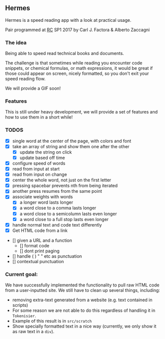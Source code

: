 ## Hermes

Hermes is a speed reading app with a look at practical usage.

Pair programmed at [RC](https://recurse.com) SP1 2017 by Carl J. Factora & Alberto Zaccagni

### The idea

Being able to speed read technical books and documents.

The challenge is that sometimes while reading you encounter code snippets, or chemical
formulas, or math expressions, it would be great if those could appear on screen, nicely
formatted, so you don't exit your speed reading flow.

We will provide a GIF soon!


### Features

This is still under heavy development, we will provide a set of features and how to use them in a short while!


### TODOS

* [x] single word at the center of the page, with colors and font
* [x] take an array of string and show them one after the other
  * [x] update the string on click
  * [x] update based off time
* [x] configure speed of words
* [x] read from input at start
* [x] read from input on change
* [x] center the whole word, not just on the first letter
* [x] pressing spacebar prevents nth from being iterated
* [x] another press resumes from the same point
* [x] associate weights with words
  * [x] a longer word lasts longer
  * [x] a word close to a comma lasts longer
  * [x] a word close to a semicolumn lasts even longer
  * [x] a word close to a full stop lasts even longer
* [x] handle normal text and code text differently
* [x] Get HTML code from a link
* [] given a URL and a function
  * [] format code
  * [] dont print paging
* [] handle ( ) " " etc as punctuation
* [] contextual punctuation

### Current goal:

We have successfully implemented the functionality to pull raw HTML code from a user-inputted site. We still have to clean up several things, including:

* removing extra-text generated from a website (e.g. text contained in scripts)
* For some reason we are not able to do this regardless of handling it in `Tokenisier`.
* Example of this result is in `src/scratch`
* Show specially formatted text in a nice way (currently, we only show it as raw text in a `div`).
